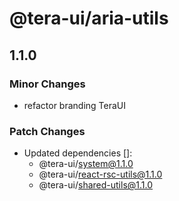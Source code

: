# @tera-ui/aria-utils

## 1.1.0

### Minor Changes

- refactor branding TeraUI

### Patch Changes

- Updated dependencies []:
  - @tera-ui/system@1.1.0
  - @tera-ui/react-rsc-utils@1.1.0
  - @tera-ui/shared-utils@1.1.0

